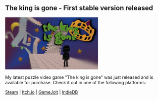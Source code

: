 ## The king is gone - First stable version released

![The king is gone icon](/images/the_king_is_gone-stable-cover.png "The king is gone cover")

My latest puzzle video game "The king is gone" was just released
and is available for purchase. Check it out in one of the following
platforms:

<a class="button" href="https://store.steampowered.com/app/1468820/">Steam</a> |
<a class="button" href="https://darkdimension.itch.io/the-king-is-gone">Itch.io</a> |
<a class="button" href="https://gamejolt.com/games/the-king-is-gone/518056">GameJolt</a> |
<a class="button" href="https://www.indiedb.com/games/the-king-is-gone">IndieDB</a>
